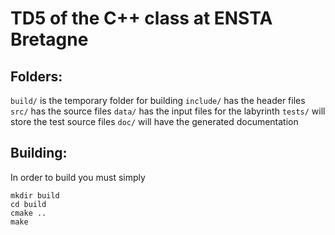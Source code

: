 # TD5 of the C++ class at ENSTA Bretagne

## Folders:
`build/` is the temporary folder for building
`include/` has the header files
`src/` has the source files
`data/` has the input files for the labyrinth
`tests/` will store the test source files
`doc/` will have the generated documentation

## Building:
In order to build you must simply

    mkdir build
    cd build
    cmake ..
    make
